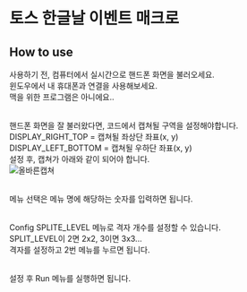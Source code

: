 # 토스 한글날 이벤트 매크로
## How to use
사용하기 전, 컴퓨터에서 실시간으로 핸드폰 화면을 불러오세요.<br>
윈도우에서 내 휴대폰과 연결을 사용해보세요.<br>
맥을 위한 프로그램은 아니에요..<br><br>

핸드폰 화면을 잘 불러왔다면, 코드에서 캡쳐될 구역을 설정해야합니다.<br>
DISPLAY_RIGHT_TOP = 캡쳐될 좌상단 좌표(x, y)<br>
DISPLAY_LEFT_BOTTOM = 캡쳐될 우하단 좌표(x, y)<br>
설정 후, 캡쳐가 아래와 같이 되어야 합니다.<br>
![올바른캡쳐](https://raw.githubusercontent.com/suzukaotto/24_toss_hangul_event/refs/heads/master/region_capture.png)<br><br>

메뉴 선택은 메뉴 명에 해당하는 숫자를 입력하면 됩니다.<br><br>

Config SPLITE_LEVEL 메뉴로 격자 개수를 설정할 수 있습니다.<br>
SPLIT_LEVEL이 2면 2x2, 3이면 3x3...<br>
격자를 설정하고 2번 메뉴를 누르면 됩니다.<br><br>

설정 후 Run 메뉴를 실행하면 됩니다.<br>
